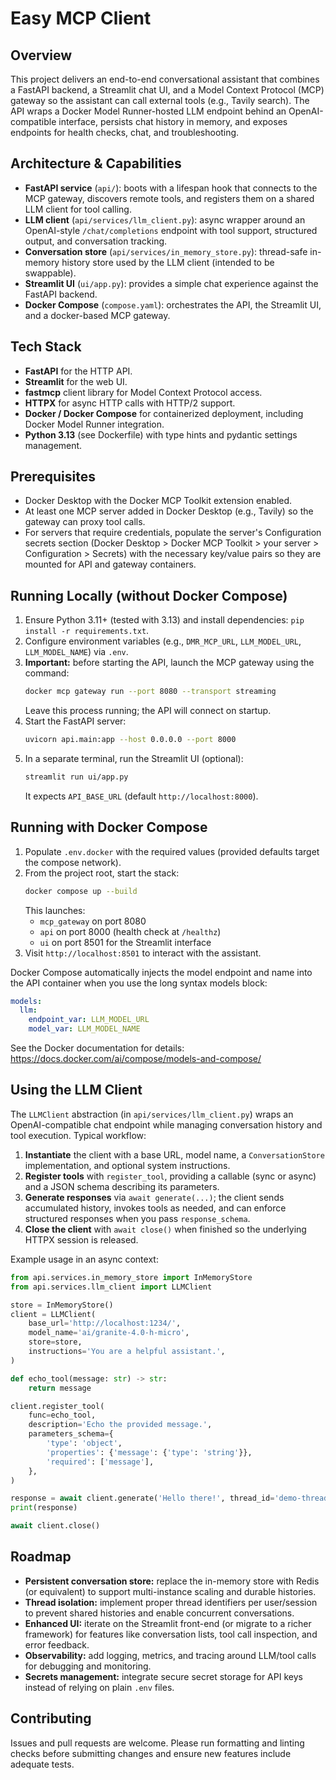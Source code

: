 # Easy MCP Client

## Overview
This project delivers an end-to-end conversational assistant that combines a FastAPI backend, a Streamlit chat UI, and a Model Context Protocol (MCP) gateway so the assistant can call external tools (e.g., Tavily search). The API wraps a Docker Model Runner-hosted LLM endpoint behind an OpenAI-compatible interface, persists chat history in memory, and exposes endpoints for health checks, chat, and troubleshooting.

## Architecture & Capabilities
- **FastAPI service** (`api/`): boots with a lifespan hook that connects to the MCP gateway, discovers remote tools, and registers them on a shared LLM client for tool calling.
- **LLM client** (`api/services/llm_client.py`): async wrapper around an OpenAI-style `/chat/completions` endpoint with tool support, structured output, and conversation tracking.
- **Conversation store** (`api/services/in_memory_store.py`): thread-safe in-memory history store used by the LLM client (intended to be swappable).
- **Streamlit UI** (`ui/app.py`): provides a simple chat experience against the FastAPI backend.
- **Docker Compose** (`compose.yaml`): orchestrates the API, the Streamlit UI, and a docker-based MCP gateway.

## Tech Stack
- **FastAPI** for the HTTP API.
- **Streamlit** for the web UI.
- **fastmcp** client library for Model Context Protocol access.
- **HTTPX** for async HTTP calls with HTTP/2 support.
- **Docker / Docker Compose** for containerized deployment, including Docker Model Runner integration.
- **Python 3.13** (see Dockerfile) with type hints and pydantic settings management.

## Prerequisites
- Docker Desktop with the Docker MCP Toolkit extension enabled.
- At least one MCP server added in Docker Desktop (e.g., Tavily) so the gateway can proxy tool calls.
- For servers that require credentials, populate the server's Configuration secrets section (Docker Desktop > Docker MCP Toolkit > your server > Configuration > Secrets) with the necessary key/value pairs so they are mounted for API and gateway containers.

## Running Locally (without Docker Compose)
1. Ensure Python 3.11+ (tested with 3.13) and install dependencies: `pip install -r requirements.txt`.
2. Configure environment variables (e.g., `DMR_MCP_URL`, `LLM_MODEL_URL`, `LLM_MODEL_NAME`) via `.env`.
3. **Important:** before starting the API, launch the MCP gateway using the command:
   ```bash
   docker mcp gateway run --port 8080 --transport streaming
   ```
   Leave this process running; the API will connect on startup.
4. Start the FastAPI server:
   ```bash
   uvicorn api.main:app --host 0.0.0.0 --port 8000
   ```
5. In a separate terminal, run the Streamlit UI (optional):
   ```bash
   streamlit run ui/app.py
   ```
   It expects `API_BASE_URL` (default `http://localhost:8000`).

## Running with Docker Compose
1. Populate `.env.docker` with the required values (provided defaults target the compose network).
2. From the project root, start the stack:
   ```bash
   docker compose up --build
   ```
   This launches:
   - `mcp_gateway` on port 8080
   - `api` on port 8000 (health check at `/healthz`)
   - `ui` on port 8501 for the Streamlit interface
3. Visit `http://localhost:8501` to interact with the assistant.

Docker Compose automatically injects the model endpoint and name into the API container when you use the long syntax models block:
```yaml
models:
  llm:
    endpoint_var: LLM_MODEL_URL
    model_var: LLM_MODEL_NAME
```
See the Docker documentation for details: https://docs.docker.com/ai/compose/models-and-compose/

## Using the LLM Client
The `LLMClient` abstraction (in `api/services/llm_client.py`) wraps an OpenAI-compatible chat endpoint while managing conversation history and tool execution. Typical workflow:

1. **Instantiate** the client with a base URL, model name, a `ConversationStore` implementation, and optional system instructions.
2. **Register tools** with `register_tool`, providing a callable (sync or async) and a JSON schema describing its parameters.
3. **Generate responses** via `await generate(...)`; the client sends accumulated history, invokes tools as needed, and can enforce structured responses when you pass `response_schema`.
4. **Close the client** with `await close()` when finished so the underlying HTTPX session is released.

Example usage in an async context:
```python
from api.services.in_memory_store import InMemoryStore
from api.services.llm_client import LLMClient

store = InMemoryStore()
client = LLMClient(
    base_url='http://localhost:1234/',
    model_name='ai/granite-4.0-h-micro',
    store=store,
    instructions='You are a helpful assistant.',
)

def echo_tool(message: str) -> str:
    return message

client.register_tool(
    func=echo_tool,
    description='Echo the provided message.',
    parameters_schema={
        'type': 'object',
        'properties': {'message': {'type': 'string'}},
        'required': ['message'],
    },
)

response = await client.generate('Hello there!', thread_id='demo-thread')
print(response)

await client.close()
```

## Roadmap
- **Persistent conversation store:** replace the in-memory store with Redis (or equivalent) to support multi-instance scaling and durable histories.
- **Thread isolation:** implement proper thread identifiers per user/session to prevent shared histories and enable concurrent conversations.
- **Enhanced UI:** iterate on the Streamlit front-end (or migrate to a richer framework) for features like conversation lists, tool call inspection, and error feedback.
- **Observability:** add logging, metrics, and tracing around LLM/tool calls for debugging and monitoring.
- **Secrets management:** integrate secure secret storage for API keys instead of relying on plain `.env` files.

## Contributing
Issues and pull requests are welcome. Please run formatting and linting checks before submitting changes and ensure new features include adequate tests.
